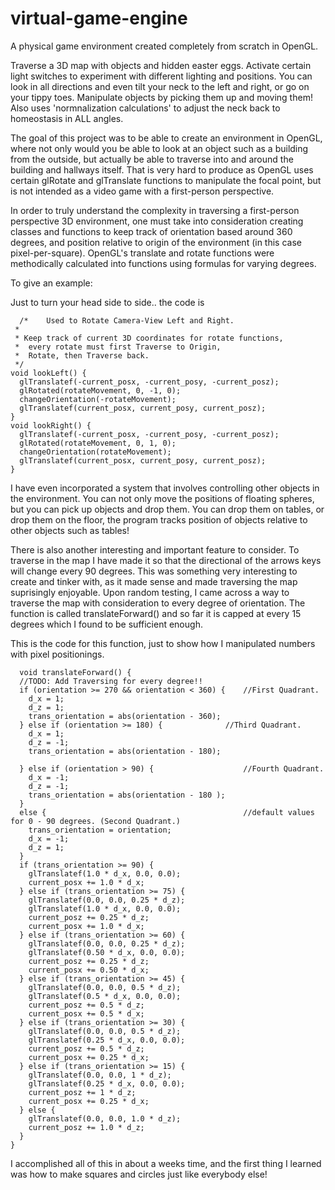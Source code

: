 # virtual-game-engine
A physical game environment created completely from scratch in OpenGL. 

Traverse a 3D map with objects and hidden easter eggs.
Activate certain light switches to experiment with different lighting and positions.
You can look in all directions and even tilt your neck to the left and right, or go on your tippy toes.
Manipulate objects by picking them up and moving them!
Also uses 'normnalization calculations' to adjust the neck back to homeostasis in ALL angles.

The goal of this project was to be able to create an environment in OpenGL, where not only would you be able to look at an object such as a building from the outside, but actually be able to traverse into and around the building and hallways itself.  That is very hard to produce as OpenGL uses certain glRotate and glTranslate functions to manipulate the focal point, but is not intended as a video game with a first-person perspective.

In order to truly understand the complexity in traversing a first-person perspective 3D environment, one must take into consideration creating classes and functions to keep track of orientation based around 360 degrees, and position relative to origin of the environment (in this case pixel-per-square).  OpenGL's translate and rotate functions were methodically calculated into functions using formulas for varying degrees.  

To give an example:

  Just to turn your head side to side.. the code is
  
      /*	Used to Rotate Camera-View Left and Right.
     *
     * Keep track of current 3D coordinates for rotate functions,
     *	every rotate must first Traverse to Origin,
     *	Rotate, then Traverse back.
     */
    void lookLeft() {
      glTranslatef(-current_posx, -current_posy, -current_posz);
      glRotated(rotateMovement, 0, -1, 0);
      changeOrientation(-rotateMovement);
      glTranslatef(current_posx, current_posy, current_posz);
    }
    void lookRight() {
      glTranslatef(-current_posx, -current_posy, -current_posz);
      glRotated(rotateMovement, 0, 1, 0);
      changeOrientation(rotateMovement);
      glTranslatef(current_posx, current_posy, current_posz);
    }

I have even incorporated a system that involves controlling other objects in the environment.
You can not only move the positions of floating spheres, but you can pick up objects and drop them.
You can drop them on tables, or drop them on the floor, the program tracks position of objects relative to other objects such as tables!

There is also another interesting and important feature to consider.  To traverse in the map I have made it so that the directional of the arrows keys will change every 90 degrees.  This was something very interesting to create and tinker with, as it made sense and made traversing the map suprisingly enjoyable.  Upon random testing, I came across a way to traverse the map with consideration to every degree of orientation.  The function is called translateForward() and so far it is capped at every 15 degrees which I found to be sufficient enough.  

  This is the code for this function, just to show how I manipulated numbers with pixel positionings.
  
      void translateForward() {
      //TODO: Add Traversing for every degree!!
      if (orientation >= 270 && orientation < 360) {	//First Quadrant.
        d_x = 1;
        d_z = 1;
        trans_orientation = abs(orientation - 360);
      } else if (orientation >= 180) {				//Third Quadrant.
        d_x = 1;
        d_z = -1;
        trans_orientation = abs(orientation - 180);

      } else if (orientation > 90) {					//Fourth Quadrant.
        d_x = -1;
        d_z = -1;
        trans_orientation = abs(orientation - 180 );
      }
      else {											//default values for 0 - 90 degrees. (Second Quadrant.)
        trans_orientation = orientation;
        d_x = -1;
        d_z = 1;
      }
      if (trans_orientation >= 90) {
        glTranslatef(1.0 * d_x, 0.0, 0.0);
        current_posx += 1.0 * d_x;
      } else if (trans_orientation >= 75) {
        glTranslatef(0.0, 0.0, 0.25 * d_z);
        glTranslatef(1.0 * d_x, 0.0, 0.0);
        current_posz += 0.25 * d_z;
        current_posx += 1.0 * d_x;
      } else if (trans_orientation >= 60) {
        glTranslatef(0.0, 0.0, 0.25 * d_z);
        glTranslatef(0.50 * d_x, 0.0, 0.0);
        current_posz += 0.25 * d_z;
        current_posx += 0.50 * d_x;
      } else if (trans_orientation >= 45) {
        glTranslatef(0.0, 0.0, 0.5 * d_z);
        glTranslatef(0.5 * d_x, 0.0, 0.0);
        current_posz += 0.5 * d_z;
        current_posx += 0.5 * d_x;
      } else if (trans_orientation >= 30) {
        glTranslatef(0.0, 0.0, 0.5 * d_z);
        glTranslatef(0.25 * d_x, 0.0, 0.0);
        current_posz += 0.5 * d_z;
        current_posx += 0.25 * d_x;
      } else if (trans_orientation >= 15) {
        glTranslatef(0.0, 0.0, 1 * d_z);
        glTranslatef(0.25 * d_x, 0.0, 0.0);
        current_posz += 1 * d_z;
        current_posx += 0.25 * d_x;
      } else {
        glTranslatef(0.0, 0.0, 1.0 * d_z);
        current_posz += 1.0 * d_z;
      }
    }

I accomplished all of this in about a weeks time, and the first thing I learned was how to make squares and circles just like everybody else!
